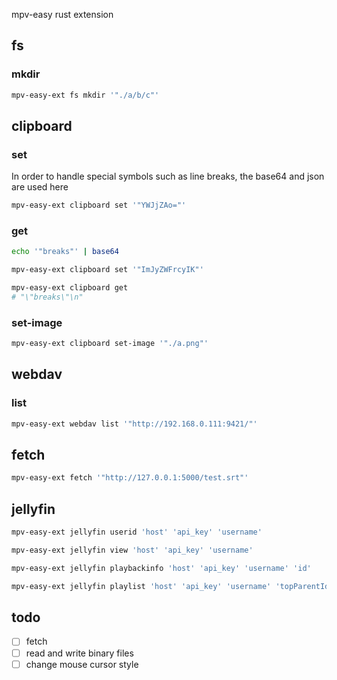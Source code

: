 mpv-easy rust extension

## fs

### mkdir
```bash
mpv-easy-ext fs mkdir '"./a/b/c"'
```

## clipboard
### set
In order to handle special symbols such as line breaks, the base64 and json are used here
```bash
mpv-easy-ext clipboard set '"YWJjZAo="'
```

### get

```bash
echo '"breaks"' | base64

mpv-easy-ext clipboard set '"ImJyZWFrcyIK"'

mpv-easy-ext clipboard get
# "\"breaks\"\n"

```

### set-image
```bash
mpv-easy-ext clipboard set-image '"./a.png"'
```

## webdav
### list
```bash
mpv-easy-ext webdav list '"http://192.168.0.111:9421/"'
```

## fetch

```bash
mpv-easy-ext fetch '"http://127.0.0.1:5000/test.srt"'
```

## jellyfin

```bash
mpv-easy-ext jellyfin userid 'host' 'api_key' 'username'

mpv-easy-ext jellyfin view 'host' 'api_key' 'username'

mpv-easy-ext jellyfin playbackinfo 'host' 'api_key' 'username' 'id'

mpv-easy-ext jellyfin playlist 'host' 'api_key' 'username' 'topParentId'

```


## todo
- [ ] fetch
- [ ] read and write binary files
- [ ] change mouse cursor style